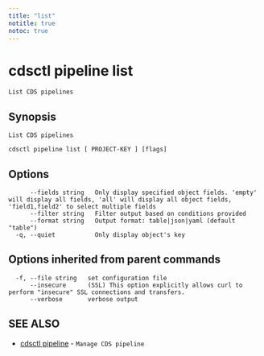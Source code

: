 ```yaml
---
title: "list"
notitle: true
notoc: true
---
```

# cdsctl pipeline list

`List CDS pipelines`

## Synopsis

`List CDS pipelines`

```
cdsctl pipeline list [ PROJECT-KEY ] [flags]
```

## Options

```
      --fields string   Only display specified object fields. 'empty' will display all fields, 'all' will display all object fields, 'field1,field2' to select multiple fields
      --filter string   Filter output based on conditions provided
      --format string   Output format: table|json|yaml (default "table")
  -q, --quiet           Only display object's key
```

## Options inherited from parent commands

```
  -f, --file string   set configuration file
      --insecure      (SSL) This option explicitly allows curl to perform "insecure" SSL connections and transfers.
      --verbose       verbose output
```

## SEE ALSO

* [cdsctl pipeline](/docs/components/cdsctl/pipeline/)	 - `Manage CDS pipeline`

